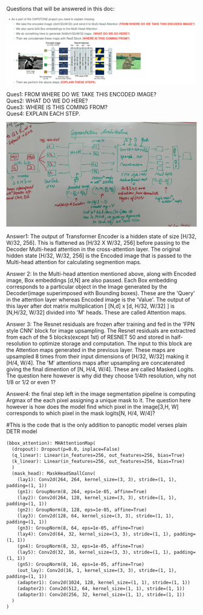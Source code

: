  Questions that will be answered in this doc:

![](pics/ques.png) 

   Ques1:   FROM WHERE DO WE TAKE THIS ENCODED IMAGE?  
   Ques2:   WHAT DO WE DO HERE?  
   Ques3:   WHERE IS THIS COMING FROM?  
   Ques4:   EXPLAIN EACH STEP.  
   
   ![](pics/img1.jpg) 
   
   Answer1: The output of Transformer Encoder is a hidden state of size [H/32, W/32, 256]. This is flattened as [H/32 X W/32, 256] before passing to the Decoder Multi-head attention in the cross-attention layer. The original hidden state [H/32, W/32, 256] is the Encoded image that is passed to the Multi-head attention for calculating segmention maps.
   
   
   Answer 2: In the Multi-head attention mentioned above, along with Encoded image, Box embeddings [d,N] are also passed. Each Box embedding corresponds to a particular object in the Image generated by the Decoder(image superimposed with Bounding boxes). These are the 'Query' in the attention layer whereas Encoded image is the 'Value'. The output of this layer after dot matrix multiplication [ [N,d] x [d, H/32, W/32] ] is [N,H/32, W/32] divided into 'M' heads. These are called Attention maps.
   
   Answer 3: The Resnet residuals are frozen after training and fed in the 'FPN style CNN' block for image upsampling. The Resnet residuals are extractred from each of the 5 blocks(except 1st) of RESNET 50 and stored in half-resolution to optimize storage and computation. The input to this block are the Attention maps generated in the previous layer. These maps are upsampled 8 times from their input dimensions of  [H/32, W/32] making it  [H/4, W/4]. The 'M' attentions maps after upsampling are concatenated giving the final dimention of [N, H/4, W/4]. These are called Masked Logits.
   The question here however is why did they choose 1/4th resolution, why not 1/8 or 1/2 or even 1? 
   
   Answer4: the final step left in the image segmentation pipeline is computing Argmax of the each pixel assigning a unique mask to it. The question here however is how does the model find which pixel in the image[3,H, W] corresponds to which pixel in the mask logits[N, H/4, W/4]?
  
#This is the code that is the only addition to panoptic model verses plain DETR model

    (bbox_attention): MHAttentionMap(
      (dropout): Dropout(p=0.0, inplace=False)
      (q_linear): Linear(in_features=256, out_features=256, bias=True)
      (k_linear): Linear(in_features=256, out_features=256, bias=True)
      )
      (mask_head): MaskHeadSmallConv(
        (lay1): Conv2d(264, 264, kernel_size=(3, 3), stride=(1, 1), padding=(1, 1))
        (gn1): GroupNorm(8, 264, eps=1e-05, affine=True)
        (lay2): Conv2d(264, 128, kernel_size=(3, 3), stride=(1, 1), padding=(1, 1))
        (gn2): GroupNorm(8, 128, eps=1e-05, affine=True)
        (lay3): Conv2d(128, 64, kernel_size=(3, 3), stride=(1, 1), padding=(1, 1))
        (gn3): GroupNorm(8, 64, eps=1e-05, affine=True)
        (lay4): Conv2d(64, 32, kernel_size=(3, 3), stride=(1, 1), padding=(1, 1))
        (gn4): GroupNorm(8, 32, eps=1e-05, affine=True)
        (lay5): Conv2d(32, 16, kernel_size=(3, 3), stride=(1, 1), padding=(1, 1))
        (gn5): GroupNorm(8, 16, eps=1e-05, affine=True)
        (out_lay): Conv2d(16, 1, kernel_size=(3, 3), stride=(1, 1), padding=(1, 1))
        (adapter1): Conv2d(1024, 128, kernel_size=(1, 1), stride=(1, 1))
        (adapter2): Conv2d(512, 64, kernel_size=(1, 1), stride=(1, 1))
        (adapter3): Conv2d(256, 32, kernel_size=(1, 1), stride=(1, 1))
      )
    )
